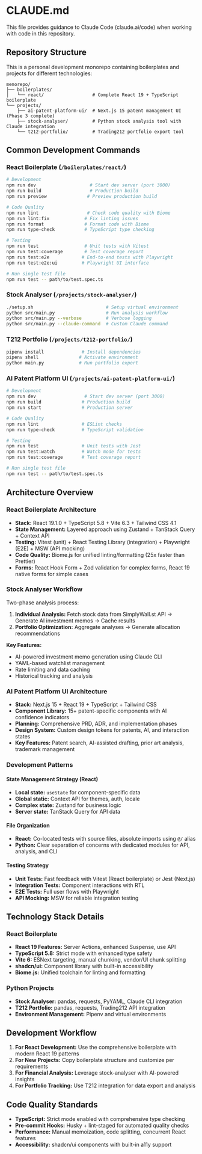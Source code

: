 # CLAUDE.md

This file provides guidance to Claude Code (claude.ai/code) when working with code in this repository.

## Repository Structure

This is a personal development monorepo containing boilerplates and projects for different technologies:

```
menorepo/
├── boilerplates/
│   └── react/                  # Complete React 19 + TypeScript boilerplate
└── projects/
    ├── ai-patent-platform-ui/  # Next.js 15 patent management UI (Phase 3 complete)
    ├── stock-analyser/         # Python stock analysis tool with Claude integration  
    └── t212-portfolio/         # Trading212 portfolio export tool
```

## Common Development Commands

### React Boilerplate (`/boilerplates/react/`)
```bash
# Development
npm run dev                    # Start dev server (port 3000)
npm run build                  # Production build
npm run preview               # Preview production build

# Code Quality
npm run lint                  # Check code quality with Biome
npm run lint:fix             # Fix linting issues
npm run format               # Format code with Biome
npm run type-check           # TypeScript type checking

# Testing
npm run test                 # Unit tests with Vitest
npm run test:coverage        # Test coverage report
npm run test:e2e            # End-to-end tests with Playwright
npm run test:e2e:ui         # Playwright UI interface

# Run single test file
npm run test -- path/to/test.spec.ts
```

### Stock Analyser (`/projects/stock-analyser/`)
```bash
./setup.sh                           # Setup virtual environment
python src/main.py                   # Run analysis workflow
python src/main.py --verbose         # Verbose logging
python src/main.py --claude-command  # Custom Claude command
```

### T212 Portfolio (`/projects/t212-portfolio/`)
```bash
pipenv install              # Install dependencies
pipenv shell               # Activate environment
python main.py             # Run portfolio export
```

### AI Patent Platform UI (`/projects/ai-patent-platform-ui/`)
```bash
# Development
npm run dev                  # Start dev server (port 3000)
npm run build               # Production build
npm run start               # Production server

# Code Quality  
npm run lint                # ESLint checks
npm run type-check          # TypeScript validation

# Testing
npm run test                # Unit tests with Jest
npm run test:watch          # Watch mode for tests
npm run test:coverage       # Test coverage report

# Run single test file
npm run test -- path/to/test.spec.ts
```

## Architecture Overview

### React Boilerplate Architecture
- **Stack:** React 19.1.0 + TypeScript 5.8 + Vite 6.3 + Tailwind CSS 4.1
- **State Management:** Layered approach using Zustand + TanStack Query + Context API
- **Testing:** Vitest (unit) + React Testing Library (integration) + Playwright (E2E) + MSW (API mocking)
- **Code Quality:** Biome.js for unified linting/formatting (25x faster than Prettier)
- **Forms:** React Hook Form + Zod validation for complex forms, React 19 native forms for simple cases

### Stock Analyser Workflow
Two-phase analysis process:
1. **Individual Analysis:** Fetch stock data from SimplyWall.st API → Generate AI investment memos → Cache results
2. **Portfolio Optimization:** Aggregate analyses → Generate allocation recommendations

**Key Features:**
- AI-powered investment memo generation using Claude CLI
- YAML-based watchlist management
- Rate limiting and data caching
- Historical tracking and analysis

### AI Patent Platform UI Architecture
- **Stack:** Next.js 15 + React 19 + TypeScript + Tailwind CSS
- **Component Library:** 15+ patent-specific components with AI confidence indicators
- **Planning:** Comprehensive PRD, ADR, and implementation phases
- **Design System:** Custom design tokens for patents, AI, and interaction states
- **Key Features:** Patent search, AI-assisted drafting, prior art analysis, trademark management

### Development Patterns

#### State Management Strategy (React)
- **Local state:** `useState` for component-specific data
- **Global static:** Context API for themes, auth, locale
- **Complex state:** Zustand for business logic
- **Server state:** TanStack Query for API data

#### File Organization
- **React:** Co-located tests with source files, absolute imports using `@/` alias
- **Python:** Clear separation of concerns with dedicated modules for API, analysis, and CLI

#### Testing Strategy
- **Unit Tests:** Fast feedback with Vitest (React boilerplate) or Jest (Next.js)
- **Integration Tests:** Component interactions with RTL
- **E2E Tests:** Full user flows with Playwright
- **API Mocking:** MSW for reliable integration testing

## Technology Stack Details

### React Boilerplate
- **React 19 Features:** Server Actions, enhanced Suspense, use API
- **TypeScript 5.8:** Strict mode with enhanced type safety
- **Vite 6:** ESNext targeting, manual chunking, vendor/UI chunk splitting
- **shadcn/ui:** Component library with built-in accessibility
- **Biome.js:** Unified toolchain for linting and formatting

### Python Projects
- **Stock Analyser:** pandas, requests, PyYAML, Claude CLI integration
- **T212 Portfolio:** pandas, requests, Trading212 API integration
- **Environment Management:** Pipenv and virtual environments

## Development Workflow

1. **For React Development:** Use the comprehensive boilerplate with modern React 19 patterns
2. **For New Projects:** Copy boilerplate structure and customize per requirements  
3. **For Financial Analysis:** Leverage stock-analyser with AI-powered insights
4. **For Portfolio Tracking:** Use T212 integration for data export and analysis

## Code Quality Standards

- **TypeScript:** Strict mode enabled with comprehensive type checking
- **Pre-commit Hooks:** Husky + lint-staged for automated quality checks
- **Performance:** Manual memoization, code splitting, concurrent React features
- **Accessibility:** shadcn/ui components with built-in a11y support